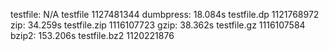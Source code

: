
testfile:       N/A  testfile     1127481344
dumbpress:  18.084s  testfile.dp  1121768972
zip:        34.259s  testfile.zip 1116107723
gzip:       38.362s  testfile.gz  1116107584
bzip2:     153.206s  testfile.bz2 1120221876
